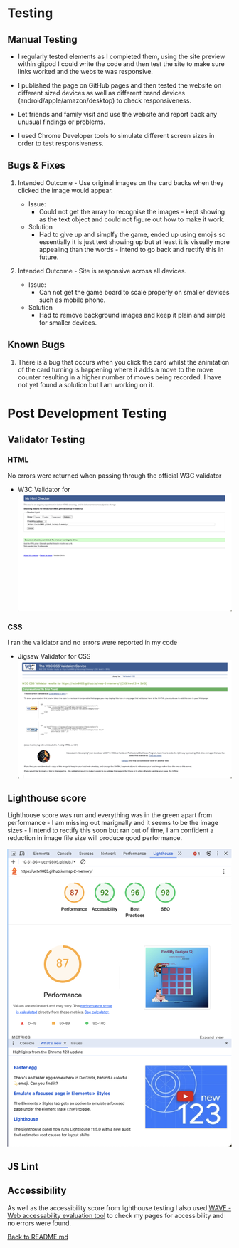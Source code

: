 # Testing

## Manual Testing

- I regularly tested elements as I completed them, using the site preview within gitpod I could write the code and then test the site to make sure links worked and the website was responsive.

- I published the page on GitHub pages and then tested the website on different sized devices as well as different brand devices (android/apple/amazon/desktop) 
 to check responsiveness. 

- Let friends and family visit and use the website and report back any unusual findings or problems. 

- I used Chrome Developer tools to simulate different screen sizes in order to test responsiveness.

## Bugs & Fixes

1. Intended Outcome - Use original images on the card backs when they clicked the image would appear. 
    - Issue:
        - Could not get the array to recognise the images - kept showing as the text object and could not figure out how to make it work. 
    - Solution
        - Had to give up and simplfy the game, ended up using emojis so essentially it is just text showing up but at least it is visually more appealing than the words - intend to go back and rectify this in future. 

2. Intended Outcome - Site is responsive across all devices.
    - Issue:
        - Can not get the game board to scale properly on smaller devices such as mobile phone. 
    - Solution
        - Had to remove background images and keep it plain and simple for smaller devices.
    
## Known Bugs

1. There is a bug that occurs when you click the card whilst the animtation of the card turning is happening where it adds a move to the move counter resulting in a higher number of moves being recorded. I have not yet found a solution but I am working on it. 

# Post Development Testing

## Validator Testing

### HTML
No errors were returned when passing through the official W3C validator
- W3C Validator for ![Find My Designs](assets/docs/screenshots/html-validator.png)

### CSS
I ran the validator and no errors were reported in my code

- Jigsaw Validator for CSS ![style.css validation](assets/docs/screenshots/w3c-css-validator.png)

## Lighthouse score

Lighthouse score was run and everything was in the green apart from performance - I am missing out marignally and it seems to be the image sizes - I intend to rectify this soon but ran out of time, I am confident a reduction in image file size will produce good performance.

![index lighthouse score](assets/docs/screenshots/lighthouse-score.png)

## JS Lint 

## Accessibility

As well as the accessibility score from lighthouse testing I also used [WAVE - Web accessability evaluation tool](https://wave.webaim.org/extension/) to check my pages for accessibility and no errors were found.

[Back to README.md](README.md)
